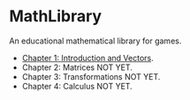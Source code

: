 MathLibrary
===========

An educational mathematical library for games.

* [Chapter 1: Introduction and Vectors](http://blog.ibuprogames.com/2014/11/17/matematicas-y-videojuegos-i/).
* Chapter 2: Matrices NOT YET.
* Chapter 3: Transformations NOT YET.
* Chapter 4: Calculus NOT YET.
